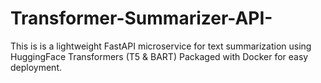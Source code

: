 # Transformer-Summarizer-API-
This is is a lightweight FastAPI microservice for text summarization using HuggingFace Transformers (T5 &amp; BART)   Packaged with Docker for easy deployment.
